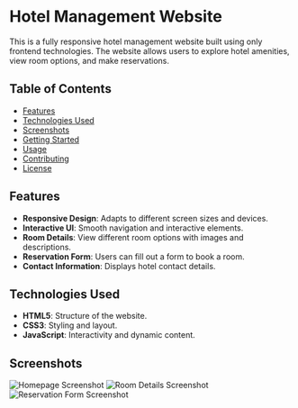 # Hotel Management Website

This is a fully responsive hotel management website built using only frontend technologies. The website allows users to explore hotel amenities, view room options, and make reservations.

## Table of Contents

- [Features](#features)
- [Technologies Used](#technologies-used)
- [Screenshots](#screenshots)
- [Getting Started](#getting-started)
- [Usage](#usage)
- [Contributing](#contributing)
- [License](#license)

## Features

- **Responsive Design**: Adapts to different screen sizes and devices.
- **Interactive UI**: Smooth navigation and interactive elements.
- **Room Details**: View different room options with images and descriptions.
- **Reservation Form**: Users can fill out a form to book a room.
- **Contact Information**: Displays hotel contact details.

## Technologies Used

- **HTML5**: Structure of the website.
- **CSS3**: Styling and layout.
- **JavaScript**: Interactivity and dynamic content.

## Screenshots

![Homepage Screenshot](link_to_homepage_screenshot)
![Room Details Screenshot](link_to_room_details_screenshot)
![Reservation Form Screenshot](link_to_reservation_form_screenshot)
